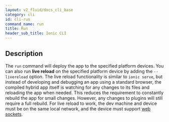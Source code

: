 ```yaml
---
layout: v2_fluid/docs_cli_base
category: cli
id: cli-run
command_name: run
title: Run
header_sub_title: Ionic CLI
---
```


## Description

The `run` command will deploy the app to the specified platform devices. You can also run **live reload** on the specified platform device by adding the `--livereload` option. The live reload functionality is similar to `ionic serve`, but instead of developing and debugging an app using a standard browser, the compiled hybrid app itself is watching for any changes to its files and reloading the app when needed. This reduces the requirement to constantly rebuild the app for small changes. However, any changes to plugins will still require a full rebuild. For live reload to work, the dev machine and device must be on the same local network, and the device must support [web sockets](http://caniuse.com/websockets).
